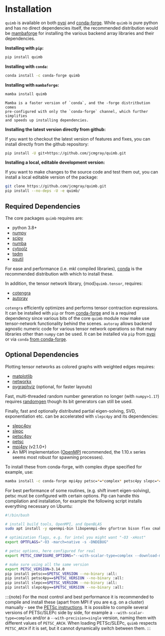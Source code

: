 # Installation

`quimb` is available on both [pypi](https://pypi.org/project/quimb/) and
[conda-forge](https://anaconda.org/conda-forge/quimb). While `quimb` is
pure python and has no direct dependencies itself, the recommended distribution
would be [mambaforge](https://github.com/conda-forge/miniforge#mambaforge)
for installing the various backend array libraries and their dependencies.

**Installing with `pip`:**
```bash
pip install quimb
```

**Installing with `conda`:**
```bash
conda install -c conda-forge quimb
```

**Installing with `mambaforge`:**
```bash
mamba install quimb
```
```{hint}
Mamba is a faster version of `conda`, and the -forge distritbution comes
pre-configured with only the `conda-forge` channel, which further simplifies
and speeds up installing dependencies.
```

**Installing the latest version directly from github:**

If you want to checkout the latest version of features and fixes, you can
install directly from the github repository:
```bash
pip install -U git+https://github.com/jcmgray/quimb.git
```

**Installing a local, editable development version:**

If you want to make changes to the source code and test them out, you can
install a local editable version of the package:
```bash
git clone https://github.com/jcmgray/quimb.git
pip install --no-deps -U -e quimb/
```

## Required Dependencies

The core packages `quimb` requires are:

- python 3.8+
- [numpy](http://www.numpy.org/)
- [scipy](https://www.scipy.org/)
- [numba](http://numba.pydata.org/)
- [cytoolz](https://github.com/pytoolz/cytoolz)
- [tqdm](https://github.com/tqdm/tqdm)
- [psutil](https://github.com/giampaolo/psutil)

For ease and performance (i.e. mkl compiled libraries), [conda](https://conda.io/miniconda.html/) is the recommended distribution with which to install these.

In addition, the tensor network library, {mod}`quimb.tensor`, requires:

- [cotengra](https://cotengra.readthedocs.io)
- [autoray](https://autoray.readthedocs.io)

`cotengra` efficiently optimizes and performs tensor contraction expressions. It can be installed with `pip` or from [conda-forge](https://conda-forge.org) and is a required dependency since various bits of the core `quimb` module now make use tensor-network functionality behind the scenes.
`autoray` allows backend agnostic numeric code for various tensor network operations so that many libraries other than `numpy` can be used. It can be installed via `pip` from [pypi](https://pypi.org/project/autoray/) or via `conda` [from conda-forge](https://anaconda.org/conda-forge/autoray).

## Optional Dependencies

Plotting tensor networks as colored graphs with weighted edges requires:

- [matplotlib](https://matplotlib.org/)
- [networkx](https://networkx.github.io/)
- [pygraphviz](https://pygraphviz.github.io/) (optional, for faster layouts)

Fast, multi-threaded random number generation no longer (with `numpy>1.17`) requires [randomgen](https://github.com/bashtage/randomgen) though its bit generators can still be used.

Finally, fast and optionally distributed partial eigen-solving, SVD, exponentiation etc. can be accelerated with `slepc4py` and its dependencies:

- [slepc4py](https://bitbucket.org/slepc/slepc4py)
- [slepc](http://slepc.upv.es/)
- [petsc4py](https://bitbucket.org/petsc/petsc4py)
- [petsc](http://www.mcs.anl.gov/petsc/)
- [mpi4py](http://mpi4py.readthedocs.io/en/latest/) (v2.1.0+)
- An MPI implementation ([OpenMPI](https://www.open-mpi.org/) recommended, the 1.10.x series seems most robust for spawning processes).

To install these from conda-forge, with complex dtype specified for example, use:
```bash
mamba install -c conda-forge mpi4py petsc=*=*complex* petsc4py slepc=*=*complex* slepc4py
```

For best performance of some routines, (e.g. shift invert eigen-solving), petsc must be configured with certain options. Pip can handle this compilation and installation, for example the following script installs everything necessary on Ubuntu:

```bash
#!/bin/bash

# install build tools, OpenMPI, and OpenBLAS
sudo apt install -y openmpi-bin libopenmpi-dev gfortran bison flex cmake valgrind curl autoconf libopenblas-base libopenblas-dev

# optimization flags, e.g. for intel you might want "-O3 -xHost"
export OPTFLAGS="-O3 -march=native -s -DNDEBUG"

# petsc options, here configured for real
export PETSC_CONFIGURE_OPTIONS="--with-scalar-type=complex --download-mumps --download-scalapack --download-parmetis --download-metis --COPTFLAGS='$OPTFLAGS' --CXXOPTFLAGS='$OPTFLAGS' --FOPTFLAGS='$OPTFLAGS'"

# make sure using all the same version
export PETSC_VERSION=3.14.0
pip install petsc==$PETSC_VERSION --no-binary :all:
pip install petsc4py==$PETSC_VERSION --no-binary :all:
pip install slepc==$PETSC_VERSION --no-binary :all:
pip install slepc4py==$PETSC_VERSION --no-binary :all:
```

:::{note}
For the most control and best performance it is recommended to compile and install these (apart from MPI if you are e.g. on a cluster) manually - see the [PETSc instructions](https://www.mcs.anl.gov/petsc/documentation/installation.html).
It is possible to compile several versions of PETSc/SLEPc side by side, for example a `--with-scalar-type=complex` and/or a `--with-precision=single` version, naming them with different values of `PETSC_ARCH`. When loading PETSc/SLEPc, `quimb` respects `PETSC_ARCH` if it is set, but it cannot dynamically switch between them.
:::

